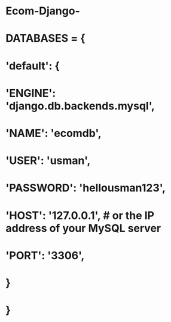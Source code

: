 # Ecom-Django-
# DATABASES = {
#   'default': {
 #       'ENGINE': 'django.db.backends.mysql',
 #       'NAME': 'ecomdb',
 #       'USER': 'usman',
 #       'PASSWORD': 'hellousman123',
 #       'HOST': '127.0.0.1',   # or the IP address of your MySQL server
 #       'PORT': '3306',
 #   }
# }